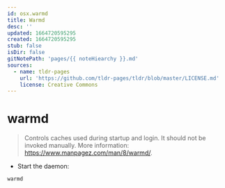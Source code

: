 ```yaml
---
id: osx.warmd
title: Warmd
desc: ''
updated: 1664720595295
created: 1664720595295
stub: false
isDir: false
gitNotePath: 'pages/{{ noteHiearchy }}.md'
sources:
  - name: tldr-pages
    url: 'https://github.com/tldr-pages/tldr/blob/master/LICENSE.md'
    license: Creative Commons
---
```

# warmd

> Controls caches used during startup and login.
> It should not be invoked manually.
> More information: <https://www.manpagez.com/man/8/warmd/>.

- Start the daemon:

`warmd`

